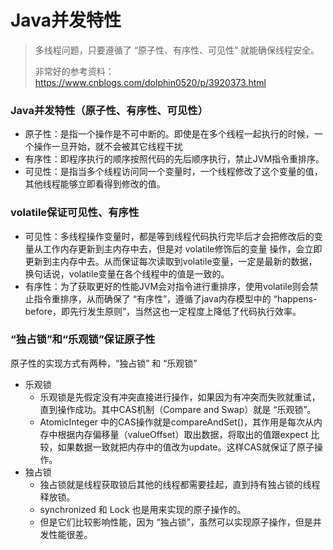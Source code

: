# Java并发特性

> 多线程问题，只要遵循了 “原子性、有序性、可见性” 就能确保线程安全。
> 
> 非常好的参考资料：https://www.cnblogs.com/dolphin0520/p/3920373.html

### Java并发特性（原子性、有序性、可见性）

- 原子性：是指一个操作是不可中断的。即使是在多个线程一起执行的时候，一个操作一旦开始，就不会被其它线程干扰
- 有序性：即程序执行的顺序按照代码的先后顺序执行，禁止JVM指令重排序。
- 可见性：是指当多个线程访问同一个变量时，一个线程修改了这个变量的值，其他线程能够立即看得到修改的值。

### volatile保证可见性、有序性

- 可见性：多线程操作变量时，都是等到线程代码执行完毕后才会把修改后的变量从工作内存更新到主内存中去，但是对 volatile修饰后的变量 操作，会立即更新到主内存中去。从而保证每次读取到volatile变量，一定是最新的数据，换句话说，volatile变量在各个线程中的值是一致的。
- 有序性：为了获取更好的性能JVM会对指令进行重排序，使用volatile则会禁止指令重排序，从而确保了 “有序性”，遵循了java内存模型中的 “happens-before，即先行发生原则”，当然这也一定程度上降低了代码执行效率。

### “独占锁”和“乐观锁”保证原子性

原子性的实现方式有两种，“独占锁” 和 “乐观锁”

- 乐观锁
	- 乐观锁是先假定没有冲突直接进行操作，如果因为有冲突而失败就重试，直到操作成功。其中CAS机制（Compare and Swap）就是 “乐观锁”。
	- AtomicInteger 中的CAS操作就是compareAndSet()，其作用是每次从内存中根据内存偏移量（valueOffset）取出数据，将取出的值跟expect 比较，如果数据一致就把内存中的值改为update。这样CAS就保证了原子操作。  
- 独占锁
	- 独占锁就是线程获取锁后其他的线程都需要挂起，直到持有独占锁的线程释放锁。
	- synchronized 和 Lock 也是用来实现的原子操作的。
	- 但是它们比较影响性能，因为 “独占锁”，虽然可以实现原子操作，但是并发性能很差。